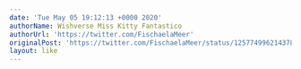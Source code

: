 ```yaml
---
date: 'Tue May 05 19:12:13 +0000 2020'
authorName: Wishverse Miss Kitty Fantastico
authorUrl: 'https://twitter.com/FischaelaMeer'
originalPost: 'https://twitter.com/FischaelaMeer/status/1257749962143784962'
layout: like
---
```

